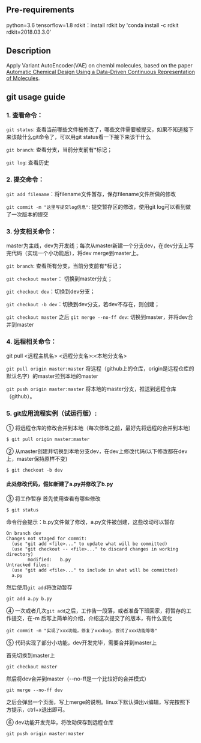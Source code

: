 ## Pre-requirements
python=3.6
tensorflow=1.8
rdkit：install rdkit by 'conda install -c rdkit rdkit=2018.03.3.0' 

## Description
Apply Variant AutoEncoder(VAE) on chembl molecules, based on the paper [Automatic Chemical Design Using a Data-Driven Continuous Representation of Molecules](https://arxiv.org/pdf/1610.02415.pdf).

## git usage guide

### 1. 查看命令：
`git status`: 查看当前哪些文件被修改了，哪些文件需要被提交，如果不知道接下来该敲什么git命令了，可以用git status看一下接下来该干什么

`git branch`: 查看分支，当前分支前有*标记；

`git log`: 查看历史

### 2. 提交命令：
`git add filename`：将filename文件暂存，保存filename文件所做的修改

`git commit -m "这里写提交log信息"`: 提交暂存区的修改，使用git log可以看到做了一次版本的提交

### 3. 分支相关命令：
master为主线，dev为开发线；每次从master新建一个分支dev，在dev分支上写完代码（实现一个小功能后），将dev merge到master上。

`git branch`: 查看所有分支，当前分支前有*标记；

`git checkout master`： 切换到master分支；

`git checkout dev`：切换到dev分支；

`git checkout -b dev`：切换到dev分支，若dev不存在，则创建；

`git checkout master` 之后 `git merge --no-ff dev`: 切换到master，并将dev合并到master

### 4. 远程相关命令：
git pull <远程主机名> <远程分支名>:<本地分支名>

`git pull origin master:master` 将远程（github上的仓库，origin是远程仓库的默认名字）的master拉到本地的master

`git push origin master:master` 将本地的master分支，推送到远程仓库（github）。
 
### 5. git应用流程实例（试运行版）:
① 将远程仓库的修改合并到本地（每次修改之前，最好先将远程的合并到本地）

`$ git pull origin master:master`

② 从master创建并切换到本地分支dev，在dev上修改代码(以下修改都在dev上，master保持原样不变)

`$ git checkout -b dev`

#### 此处修改代码，假如新建了a.py并修改了b.py

③ 将工作暂存
首先使用查看有哪些修改

`$ git status`

命令行会提示：b.py文件做了修改，a.py文件被创建，这些改动可以暂存

```shell
On branch dev
Changes not staged for commit:
  (use "git add <file>..." to update what will be committed)
  (use "git checkout -- <file>..." to discard changes in working directory)
        modified:   b.py
Untracked files:
  (use "git add <file>..." to include in what will be committed)
  a.py
```

然后使用`git add`将改动暂存

`git add a.py b.py`

④ 一次或者几次`git add`之后，工作告一段落，或者准备下班回家，将暂存的工作提交，在-m 后写上简单的介绍，介绍这次提交了的版本，有什么变化

`git commit -m "实现了xxx功能，修复了xxxbug，尝试了xxx功能等等"` 

⑤ 代码实现了部分小功能，dev开发完毕，需要合并到master上

首先切换到master上

`git checkout master`

然后将dev合并到master（--no-ff是一个比较好的合并模式）

`git merge --no-ff dev`

之后会弹出一个页面，写上merge的说明。linux下默认弹出vi编辑，写完按照下方提示，ctrl+x退出即可。

⑥ dev功能开发完毕，将改动保存到远程仓库

`git push origin master:master`
